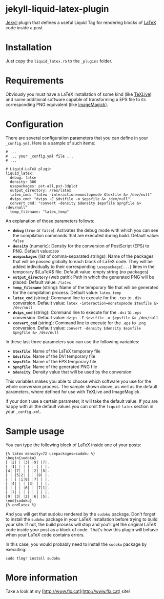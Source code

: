 jekyll-liquid-latex-plugin
==========================

[Jekyll](http://Jekyllrb.com/) plugin that defines a useful Liquid Tag for rendering blocks of [LaTeX](http://en.wikipedia.org/wiki/LaTeX‎) code inside a post

Installation
============

Just copy the `liquid_latex.rb` to the `_plugins` folder.

Requirements
============

Obviously you must have a LaTeX installation of some kind (like [TeXLive](http://www.tug.org/texlive/)) and some additional software capable of transforming a EPS file to its corresponding PNG equivalent (like [ImageMagick](http://www.imagemagick.org/)).

Configuration
=============

There are several configuration parameters that you can define in your `_config.yml`. Here is a sample of such items:

    # ...
    # ... your _config.yml file ...
    # ...

    # Liquid-LaTeX plugin
    liquid_latex:
      debug: false
      density: 300
      usepackages: pst-all,pst-3dplot
      output_directory: /res/latex
      latex_cmd: "latex -interaction=nonstopmode $texfile &> /dev/null"
      dvips_cmd: "dvips -E $dvifile -o $epsfile &> /dev/null"
      convert_cmd: "convert -density $density $epsfile $pngfile &> /dev/null"
      temp_filename: "latex_temp"

An explanation of those parameters follows:

*   **`debug`** (`true` or `false`): Activates the debug mode with which you can see the compilation commands that are executed during build. Default value: `false`
*   **`density`** (numeric): Density for the conversion of PostScript (EPS) to PNG. Default value:`300`
*   **`usepackages`** (list of comma-separated strings): Name of the packages that will be passed globally to each block of LaTeX code. They will be added individually to their corresponding `\usepackage{...}` lines in the temporary $\LaTeX$ file. Default value: empty string (no packages)
*   **`output_directory`** (web path): Path in which the generated PNG will be placed. Default value: `/latex`
*   **`temp_filename`** (string): Name of the temporary file that will be generated for the compilation process. Default value: `latex_temp`
*   **`latex_cmd`** (string): Command line to execute for the `.tex` to `.div` conversion. Default value: `latex -interaction=nonstopmode $texfile &> /dev/null`
*   **`dvips_cmd`** (string): Command line to execute for the `.dvi` to `.eps` conversion. Default value: `dvips -E $dvifile -o $epsfile &> /dev/null`
*   **`convert_cmd`** (string): Command line to execute for the `.eps` to `.png` conversion. Default value: `convert -density $density $epsfile $pngfile &> /dev/null`

In these last three parameters you can use the following variables:

*   **`$texfile`**: Name of the LaTeX temporary file
*   **`$dvifile`**: Name of the DVI temporary file
*   **`$epsfile`**: Name of the EPS temporary file
*   **`$pngfile`**: Name of the generated PNG file
*   **`$density`**: Density value that will be used by the conversion

This variables makes you able to choose which software you use for the whole conversion process. The sample shown above, as well as the default parameters, where defined for use with TeXLive and ImageMagick.

If your don't use a certain parameter, it will take the default value. If you are happy with all the default values you can omit the `liquid-latex` section in your `_config.xml`.

Sample usage
============

You can type the following block of LaTeX inside one of your posts:

    {% latex density=72 usepackages=sudoku %}
    \begin{sudoku}
    | |2| | |3| |9| |7|.
    | |1| | | | | | | |.
    |4| |7| | | |2| |8|.
    | | |5|2| | | |9| |.
    | | | |1|8| |7| | |.
    | |4| | | |3| | | |.
    | | | | |6| | |7|1|.
    | |7| | | | | | | |.
    |9| |3| |2| |6| |5|.
    \end{sudoku}
    {% endlatex %}

And you will get that sudoku rendered by the `sudoku` package. Don't forget to install the `sudoku` package in your LaTeX installation before trying to build your site. If not, the build process will stop and you'll get the original LaTeX code inside your post as a block of code. That's how this plugin will behave when your LaTeX code contains errors.

In this case, you would probably need to install the `sudoku` package by executing:

    sudo tlmgr install sudoku

More information
================

Take a look at my [http://www.flx.cat](http://www.flx.cat) site!
